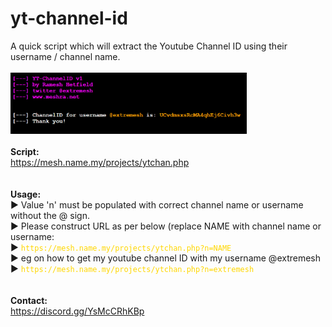 # yt-channel-id
A quick script which will extract the Youtube Channel ID using their username / channel name.
<br />
<br />
<img src="https://github.com/extremesh/yt-channel-id/blob/main/yt-channel-id.png?raw=true" width="75%">
<br />
<br />
<b>Script:</b>
<br />
<a href="https://mesh.name.my/projects/ytchan.php" target="_blank">https://mesh.name.my/projects/ytchan.php</a>
<br />
<br />
<br />
<b>Usage:</b><br />
► Value 'n' must be populated with correct channel name or username without the @ sign.<br />
► Please construct URL as per below (replace NAME with channel name or username:<br />
► <code style="color : gold">https://<i></i>mesh.name.my/projects/ytchan.php?n=NAME</code><br />
► eg on how to get my youtube channel ID with my username @extremesh<br />
► <code style="color : gold">https://<i></i>mesh.name.my/projects/ytchan.php?n=extremesh</code><br />
<br />
<br />
<b>Contact:</b><br />
https://discord.gg/YsMcCRhKBp
